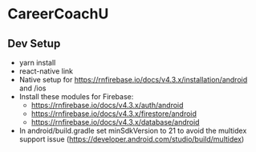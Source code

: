 # CareerCoachU

## Dev Setup

- yarn install
- react-native link
- Native setup for https://rnfirebase.io/docs/v4.3.x/installation/android and /ios
- Install these modules for Firebase:
  - https://rnfirebase.io/docs/v4.3.x/auth/android
  - https://rnfirebase.io/docs/v4.3.x/firestore/android
  - https://rnfirebase.io/docs/v4.3.x/database/android
- In android/build.gradle set minSdkVersion to 21 to avoid the multidex support issue (https://developer.android.com/studio/build/multidex)
